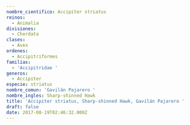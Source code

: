 ```yaml
---
nombre_cientifico: Accipiter striatus
reinos:
  - Animalia
divisiones:
  - Chordata
clases:
  - Aves
ordenes:
  - Accipitriformes
familias:
  - 'Accipitridae '
generos:
  - Accipiter
especie: striatus
nombre_comun: 'Gavilán Pajarero '
nombre_ingles: Sharp-shinned Hawk
title: 'Accipiter striatus, Sharp-shinned Hawk, Gavilán Pajarero '
draft: false
date: 2017-08-19T02:46:32.000Z
---
```


